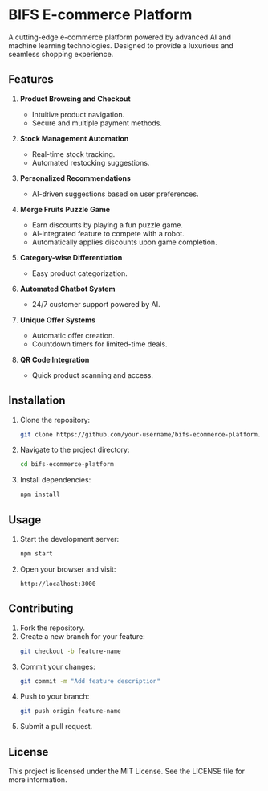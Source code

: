 # BIFS E-commerce Platform

A cutting-edge e-commerce platform powered by advanced AI and machine learning technologies. Designed to provide a luxurious and seamless shopping experience.

## Features
1. **Product Browsing and Checkout**
   - Intuitive product navigation.
   - Secure and multiple payment methods.

2. **Stock Management Automation**
   - Real-time stock tracking.
   - Automated restocking suggestions.

3. **Personalized Recommendations**
   - AI-driven suggestions based on user preferences.

4. **Merge Fruits Puzzle Game**
   - Earn discounts by playing a fun puzzle game.
   - AI-integrated feature to compete with a robot.
   - Automatically applies discounts upon game completion.

5. **Category-wise Differentiation**
   - Easy product categorization.

6. **Automated Chatbot System**
   - 24/7 customer support powered by AI.

7. **Unique Offer Systems**
   - Automatic offer creation.
   - Countdown timers for limited-time deals.

8. **QR Code Integration**
   - Quick product scanning and access.

## Installation
1. Clone the repository:
   ```bash
   git clone https://github.com/your-username/bifs-ecommerce-platform.git
   ```
2. Navigate to the project directory:
   ```bash
   cd bifs-ecommerce-platform
   ```
3. Install dependencies:
   ```bash
   npm install
   ```

## Usage
1. Start the development server:
   ```bash
   npm start
   ```
2. Open your browser and visit:
   ```
   http://localhost:3000
   ```

## Contributing
1. Fork the repository.
2. Create a new branch for your feature:
   ```bash
   git checkout -b feature-name
   ```
3. Commit your changes:
   ```bash
   git commit -m "Add feature description"
   ```
4. Push to your branch:
   ```bash
   git push origin feature-name
   ```
5. Submit a pull request.

## License
This project is licensed under the MIT License. See the LICENSE file for more information.
